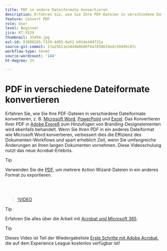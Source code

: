 ```yaml
---
title: PDF in andere Dateiformate konvertieren
description: Erfahren Sie, wie Sie Ihre PDF-Dateien in verschiedene Dateiformate wie Microsoft Word, Excel oder PowerPoint konvertieren können.
feature: Convert PDF
role: User
level: Beginner
jira: KT-5529
thumbnail: 35494.jpg
exl-id: 83896285-7339-4d95-8a51-b91de4d4731a
source-git-commit: 17a25611e3444b0b00f4a78306fdedc59495c07c
workflow-type: tm+mt
source-wordcount: '144'
ht-degree: 2%

---
```


# PDF in verschiedene Dateiformate konvertieren

Erfahren Sie, wie Sie Ihre PDF-Dateien in verschiedene Dateiformate konvertieren, z. B. [Microsoft Word](https://www.adobe.com/de/acrobat/online/pdf-to-word.html), [PowerPoint](https://www.adobe.com/de/acrobat/online/pdf-to-ppt.html) und [Excel](https://www.adobe.com/de/acrobat/online/pdf-to-excel.html). Das Konvertieren Ihrer PDF in [Adobe Expreß](https://express.adobe.com) zum Hinzufügen von Branding-Designelementen wird ebenfalls behandelt. Wenn Sie Ihren PDF in ein anderes Dateiformat wie Microsoft Word konvertieren, verbessert dies die Effizienz des Dokumenten-Workflows und spart erheblich Zeit, wenn Sie umfangreiche Änderungen an Ihren langen Dokumenten vornehmen. Diese Videoschulung nutzt das neue Acrobat-Erlebnis.

>[!TIP]
>
>Verwenden Sie die [PDF](../advanced-tasks/action.md), um mehrere Action Wizard-Dateien in ein anderes Format zu exportieren.

<br> 

>[!VIDEO](https://video.tv.adobe.com/v/3415781?enablevpops&quality=12&learn=on&hidetitle=true&captions=ger)

>[!TIP]
>
>Erfahren Sie alles über die Arbeit mit [Acrobat und Microsoft 365](../integrate/integrate-overview.md).

>[!TIP]
>
>Dieses Video ist Teil der Wiedergabeliste [Erste Schritte mit Adobe Acrobat](https://experienceleague.adobe.com/de/playlists/acrobat-get-started-business-users), die auf dem Experience League kostenlos verfügbar ist!
